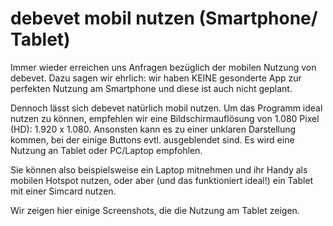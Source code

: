 # debevet mobil nutzen (Smartphone/ Tablet)  

Immer wieder erreichen uns Anfragen bezüglich der mobilen Nutzung von debevet. Dazu sagen wir ehrlich: wir haben KEINE gesonderte
App zur perfekten Nutzung am Smartphone und diese ist auch nicht geplant. 

Dennoch lässt sich debevet natürlich mobil nutzen. Um das Programm ideal nutzen zu können, empfehlen wir eine Bildschirmauflösung 
von 1.080 Pixel (HD): 1.920 x 1.080. Ansonsten kann es zu einer unklaren Darstellung kommen, bei der einige Buttons evtl. ausgeblendet sind. 
Es wird eine Nutzung an Tablet oder PC/Laptop empfohlen.

Sie können also beispielsweise ein Laptop mitnehmen und ihr Handy als mobilen Hotspot nutzen, oder aber (und das funktioniert ideal!) ein Tablet
mit einer Simcard nutzen. 

Wir zeigen hier einige Screenshots, die die Nutzung am Tablet zeigen. 




